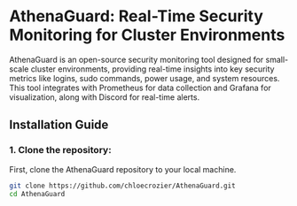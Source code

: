 # AthenaGuard: Real-Time Security Monitoring for Cluster Environments

AthenaGuard is an open-source security monitoring tool designed for small-scale cluster environments, providing real-time insights into key security metrics like logins, sudo commands, power usage, and system resources. This tool integrates with Prometheus for data collection and Grafana for visualization, along with Discord for real-time alerts.

## Installation Guide

### 1. Clone the repository:
First, clone the AthenaGuard repository to your local machine.

```bash
git clone https://github.com/chloecrozier/AthenaGuard.git
cd AthenaGuard
```

